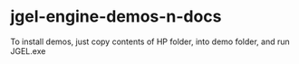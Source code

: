 # jgel-engine-demos-n-docs

To install demos, just copy contents of HP folder, into demo folder, and run JGEL.exe
